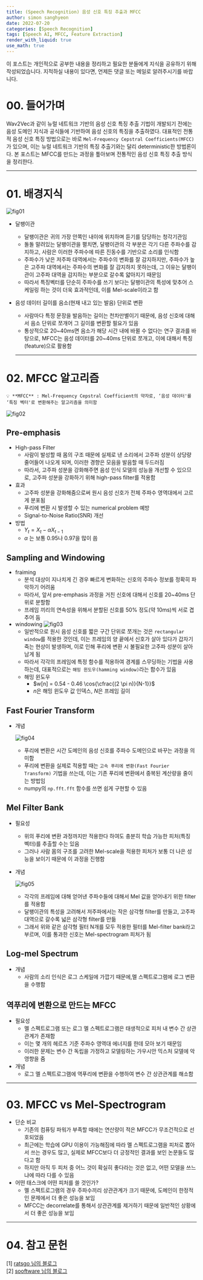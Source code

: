 ```yaml
---
title: (Speech Recognition) 음성 신호 특징 추출과 MFCC
author: simon sanghyeon
date: 2022-07-20
categories: [Speech Recognition]
tags: [Speech AI, MFCC, Feature Extraction]
render_with_liquid: true
use_math: true
---
```

이 포스트는 개인적으로 공부한 내용을 정리하고 필요한 분들에게 지식을 공유하기 위해 작성되었습니다. 지적하실 내용이 있다면, 언제든 댓글 또는 메일로 알려주시기를 바랍니다.

# 00. 들어가며
Wav2Vec과 같이 뉴럴 네트워크 기반의 음성 신호 특징 추출 기법이 개발되기 전에는 음성 도메인 지식과 공식들에 기반하여 음성 신호의 특징을 추출하였다.
대표적인 전통적 음성 신호 특징 방법으로는 바로 `Mel-Frequency Cepstral Coefficients(MFCC)`가 있으며, 이는 뉴럴 네트워크 기반의 특징 추출기와는 달리 deterministic한 방법론이다.
본 포스트는 MFCC를 만드는 과정을 톺아보며 전통적인 음성 신호 특징 추출 방식을 정리한다.

---

# 01. 배경지식
![fig01](/assets/img/2022-07-20-MFCC/fig01.png)
- 달팽이관
    - 달팽이관은 귀의 가장 안쪽인 내이에 위치하며 듣기를 담당하는 청각기관임
    - 돌돌 말려있는 달팽이관을 펼치면, 달팽이관의 각 부분은 각기 다른 주파수를 감지하고, 사람은 이러한 주파수에 따른 진동수를 기반으로 소리를 인식함
    - 주파수가 낮은 저주파 대역에서는 주파수의 변화를 잘 감지하지만, 주파수가 높은 고주파 대역에서는 주파수의 변화를 잘 감지하지 못하는데, 그 이유는 달팽이관이 고주파 대역을 감지하는 부분으로 갈수록 얇아지기 때문임
    - 따라서 특징벡터를 단순히 주파수를 쓰기 보다는 달팽이관의 특성에 맞추어 스케일링 하는 것이 더욱 효과적인데, 이를 Mel-scale이라고 함
- 음성 데이터 길이를 음소(현재 내고 있는 발음) 단위로 변환
    - 사람마다 특정 문장을 발음하는 길이는 천차만별이기 때문에, 음성 신호에 대해서 음소 단위로 쪼개어 그 길이를 변환할 필요가 있음
    - 통상적으로 20~40ms면 음소가 해당 시간 내에 바뀔 수 없다는 연구 결과를 바탕으로, MFCC는 음성 데이터를 20~40ms 단위로 쪼개고, 이에 대해서 특징(feature)으로 활용함

    ---
# 02. MFCC 알고리즘

    💡 **MFCC** : Mel-Frequency Cepstral Coefficient의 약자로, ‘음성 데이터'를 ‘특징 벡터'로 변환해주는 알고리즘을 의미함

![fig02](/assets/img/2022-07-20-MFCC/fig02.png)

## Pre-emphasis

- High-pass Filter
    - 사람이 발성할 때 몸의 구조 때문에 실제로 낸 소리에서 고주파 성분이 상당량 줄어들어 나오게 되며, 이러한 경향은 모음을 발음할 때 두드러짐
    - 따라서, 고주파 성분을 강화해주면 음성 인식 모델의 성능을 개선할 수 있으므로, 고주파 성분을 강화하기 위해 high-pass filter를 적용함
- 효과
    - 고주파 성분을 강화해줌으로써 원시 음성 신호가 전체 주파수 영역대에서 고르게 분포됨
    - 푸리에 변환 시 발생할 수 있는 numerical problem 예방
    - Signal-to-Noise Ratio(SNR) 개선
- 방법
    - $Y_t=X_t-\alpha X_{t-1}$
    - $\alpha$ 는 보통 0.95나 0.97을 많이 씀

## Sampling and Windowing

- fraiming
    - 분석 대상이 지나치게 긴 경우 빠르게 변화하는 신호의 주파수 정보를 정확히 파악하기 어려움
    - 따라서, 앞서 pre-emphasis 과정을 거친 신호에 대해서 신호를 20~40ms 단위로 분할함
    - 프레임 끼리의 연속성을 위해서 분할된 신호를 50% 정도(약 10ms)씩 서로 겹추어 둠
- windowing
    ![fig03](/assets/img/2022-07-20-MFCC/fig03.png)
    - 일반적으로 원시 음성 신호를 짧은 구간 단위로 쪼개는 것은 `rectangular window`를 적용한 것인데, 이는 프레임의 양 끝에서 신호가 살아 있다가 갑자기 죽는 현상이 발생하며, 이로 인해 푸리에 변환 시 불필요한 고주파 성분이 살아남게 됨
    - 따라서 각각의 프레임에 특정 함수를 적용하여 경계를 스무딩하는 기법을 사용하는데, 대표적으로는 `해밍 윈도우(hamming window)`라는 함수가 있음
    - 해밍 윈도우
        - $w[n] = 0.54 - 0.46 \cos{\cfrac{(2 \pi n)}{N-1}}$
        - $n$은 해밍 윈도우 값 인덱스, $N$은 프레임 길이

## Fast Fourier Transform

- 개념

    ![fig04](/assets/img/2022-07-20-MFCC/fig04.png)

    - 푸리에 변환은 시간 도메인의 음성 신호를 주파수 도메인으로 바꾸는 과정을 의미함
    - 푸리에 변환을 실제로 적용할 때는 `고속 푸리에 변환(Fast Fourier Transform)` 기법을 쓰는데, 이는 기존 푸리에 변환에서 중복된 계산량을 줄이는 방법임
    - numpy의 `np.fft.fft` 함수를 쓰면 쉽게 구현할 수 있음

## Mel Filter Bank

- 필요성
    - 위의 푸리에 변환 과정까지만 적용한다 하여도 충분히 학습 가능한 피처(특징 벡터)를 추출할 수는 있음
    - 그러나 사람 몸의 구조를 고려한 Mel-scale을 적용한 피처가 보통 더 나은 성능을 보이기 때문에 이 과정을 진행함
- 개념

    ![fig05](/assets/img/2022-07-20-MFCC/fig05.png)

    - 각각의 프레임에 대해 얻어낸 주파수들에 대해서 Mel 값을 얻어내기 위한 filter를 적용함
    - 달팽이관의 특성을 고려해서 저주파에서는 작은 삼각형 filter를 만들고, 고주파 대역으로 갈수록 넓은 삼각형 filter를 만듦
    - 그래서 위와 같은 삼각형 필터 N개를 모두 적용한 필터를 Mel-filter bank라고 부르며, 이를 통과한 신호는 Mel-spectrogram 피처가 됨


## Log-mel Spectrum

- 개념
    - 사람의 소리 인식은 로그 스케일에 가깝기 때문에,멜 스펙트로그램에 로그 변환을 수행함

## 역푸리에 변환으로 만드는 MFCC

- 필요성
    - 멜 스펙트로그램 또는 로그 멜 스펙트로그램은 태생적으로 피처 내 변수 간 상관관계가 존재함
    - 이는 몇 개의 헤르츠 기준 주파수 영역대 에너지를 한데 모아 보기 때문임
    - 이러한 문제는 변수 간 독립을 가정하고 모델링하는 가우시안 믹스처 모델에 악영향을 줌
- 개념
    - 로그 멜 스펙트로그램에 역푸리에 변환을 수행하여 변수 간 상관관계를 해소함

---

# 03. MFCC vs Mel-Spectrogram

- 단순 비교
    - 기존의 컴퓨팅 파워가 부족할 때에는 연산량이 적은 MFCC가 무조건적으로 선호되었음
    - 최근에는 학습에 GPU 이용이 가능해짐에 따라 멜 스펙트로그램을 피처로 뽑아서 쓰는 경우도 많고, 실제로 MFCC보다 더 긍정적인 결과를 보인 논문들도 많다고 함
    - 하지만 아직 두 피처 중 어느 것이 확실히 좋다라는 것은 없고, 어떤 모델을 쓰느냐에 따라 다를 수 있음
- 어떤 태스크에 어떤 피처를 쓸 것인가?
    - 멜 스펙트로그램의 경우 주파수끼리 상관관계가 크기 때문에, 도메인이 한정적인 문제에서 더 좋은 성능을 보임
    - MFCC는 decorrelate를 통해서 상관관계를 제거하기 때문에 일반적인 상황에서 더 좋은 성능을 보임

---

# 04. 참고 문헌
[1] [ratsgo 님의 블로그](https://ratsgo.github.io/speechbook/)<br>
[2] [sooftware 님의 블로그](https://m.blog.naver.com/PostView.naver?isHttpsRedirect=true&blogId=sooftware&logNo=221661644808)
